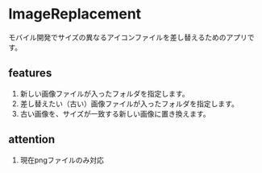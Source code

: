 # ImageReplacement
モバイル開発でサイズの異なるアイコンファイルを差し替えるためのアプリです。

## features
1. 新しい画像ファイルが入ったフォルダを指定します。
2. 差し替えたい（古い）画像ファイルが入ったフォルダを指定します。
3. 古い画像を、サイズが一致する新しい画像に置き換えます。

## attention
1. 現在pngファイルのみ対応
